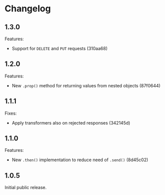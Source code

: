# Changelog

## 1.3.0

Features:
- Support for `DELETE` and `PUT` requests (310aa68)

## 1.2.0

Features:
- New `.prop()` method for returning values from nested objects (87f0644)

## 1.1.1

Fixes:
- Apply transformers also on rejected responses (342145d)

## 1.1.0

Features:
- New `.then()` implementation to reduce need of `.send()` (8d45c02)

## 1.0.5

Initial public release.
